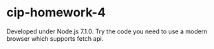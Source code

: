 # cip-homework-4

Developed under Node.js 7.1.0. 
Try the code you need to use a modern browser which supports fetch api.
